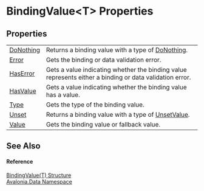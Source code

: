 # BindingValue&lt;T&gt; Properties




## Properties
<table>
<tr>
<td><a href="P_Avalonia_Data_BindingValue_1_DoNothing">DoNothing</a></td>
<td>Returns a binding value with a type of <a href="T_Avalonia_Data_BindingValueType">DoNothing</a>.</td>
</tr>
<tr>
<td><a href="P_Avalonia_Data_BindingValue_1_Error">Error</a></td>
<td>Gets the binding or data validation error.</td>
</tr>
<tr>
<td><a href="P_Avalonia_Data_BindingValue_1_HasError">HasError</a></td>
<td>Gets a value indicating whether the binding value represents either a binding or data validation error.</td>
</tr>
<tr>
<td><a href="P_Avalonia_Data_BindingValue_1_HasValue">HasValue</a></td>
<td>Gets a value indicating whether the binding value has a value.</td>
</tr>
<tr>
<td><a href="P_Avalonia_Data_BindingValue_1_Type">Type</a></td>
<td>Gets the type of the binding value.</td>
</tr>
<tr>
<td><a href="P_Avalonia_Data_BindingValue_1_Unset">Unset</a></td>
<td>Returns a binding value with a type of <a href="T_Avalonia_Data_BindingValueType">UnsetValue</a>.</td>
</tr>
<tr>
<td><a href="P_Avalonia_Data_BindingValue_1_Value">Value</a></td>
<td>Gets the binding value or fallback value.</td>
</tr>
</table>

## See Also


#### Reference
<a href="T_Avalonia_Data_BindingValue_1">BindingValue(T) Structure</a>  
<a href="N_Avalonia_Data">Avalonia.Data Namespace</a>  
